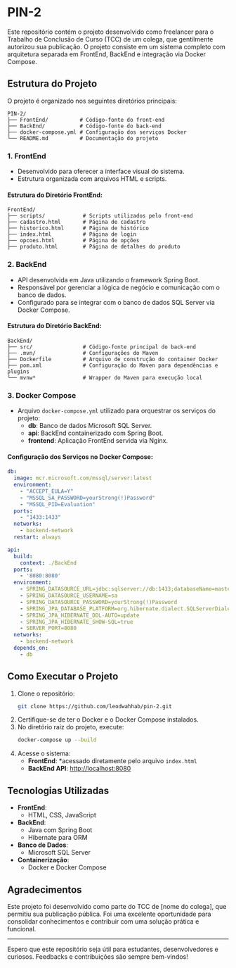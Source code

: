 # PIN-2

Este repositório contém o projeto desenvolvido como freelancer para o Trabalho de Conclusão de Curso (TCC) de um colega, que gentilmente autorizou sua publicação. O projeto consiste em um sistema completo com arquitetura separada em FrontEnd, BackEnd e integração via Docker Compose.

## Estrutura do Projeto

O projeto é organizado nos seguintes diretórios principais:

```
PIN-2/
├── FrontEnd/          # Código-fonte do front-end
├── BackEnd/           # Código-fonte do back-end
├── docker-compose.yml # Configuração dos serviços Docker
└── README.md          # Documentação do projeto
```

### 1. FrontEnd
- Desenvolvido para oferecer a interface visual do sistema.
- Estrutura organizada com arquivos HTML e scripts.

#### Estrutura do Diretório FrontEnd:
```
FrontEnd/
├── scripts/            # Scripts utilizados pelo front-end
├── cadastro.html       # Página de cadastro
├── historico.html      # Página de histórico
├── index.html          # Página de login
├── opcoes.html         # Página de opções
├── produto.html        # Página de detalhes do produto
```

### 2. BackEnd
- API desenvolvida em Java utilizando o framework Spring Boot.
- Responsável por gerenciar a lógica de negócio e comunicação com o banco de dados.
- Configurado para se integrar com o banco de dados SQL Server via Docker Compose.

#### Estrutura do Diretório BackEnd:
```
BackEnd/
├── src/                # Código-fonte principal do back-end
├── .mvn/               # Configurações do Maven
├── Dockerfile          # Arquivo de construção do container Docker
├── pom.xml             # Configuração do Maven para dependências e plugins
└── mvnw*               # Wrapper do Maven para execução local
```

### 3. Docker Compose
- Arquivo `docker-compose.yml` utilizado para orquestrar os serviços do projeto:
  - **db**: Banco de dados Microsoft SQL Server.
  - **api**: BackEnd containerizado com Spring Boot.
  - **frontend**: Aplicação FrontEnd servida via Nginx.

#### Configuração dos Serviços no Docker Compose:
```yaml
db:
  image: mcr.microsoft.com/mssql/server:latest
  environment:
    - "ACCEPT_EULA=Y"
    - "MSSQL_SA_PASSWORD=yourStrong(!)Password"
    - "MSSQL_PID=Evaluation"
  ports:
    - "1433:1433"
  networks:
    - backend-network
  restart: always

api:
  build:
    context: ./BackEnd
  ports:
    - '8080:8080'
  environment:
    - SPRING_DATASOURCE_URL=jdbc:sqlserver://db:1433;databaseName=master;encrypt=false;trustServerCertificate=true
    - SPRING_DATASOURCE_USERNAME=sa
    - SPRING_DATASOURCE_PASSWORD=yourStrong(!)Password
    - SPRING_JPA_DATABASE_PLATFORM=org.hibernate.dialect.SQLServerDialect
    - SPRING_JPA_HIBERNATE_DDL-AUTO=update
    - SPRING_JPA_HIBERNATE_SHOW-SQL=true
    - SERVER_PORT=8080
  networks:
    - backend-network
  depends_on:
    - db
```

## Como Executar o Projeto

1. Clone o repositório:
   ```bash
   git clone https://github.com/leodwahhab/pin-2.git
   ```
2. Certifique-se de ter o Docker e o Docker Compose instalados.
3. No diretório raiz do projeto, execute:
   ```bash
   docker-compose up --build
   ```
4. Acesse o sistema:
   - **FrontEnd**: *acessado diretamente pelo arquivo ``index.html``
   - **BackEnd API**: [http://localhost:8080](http://localhost:8080)

## Tecnologias Utilizadas

- **FrontEnd**:
  - HTML, CSS, JavaScript
- **BackEnd**:
  - Java com Spring Boot
  - Hibernate para ORM
- **Banco de Dados**:
  - Microsoft SQL Server
- **Containerização**:
  - Docker e Docker Compose

## Agradecimentos

Este projeto foi desenvolvido como parte do TCC de [nome do colega], que permitiu sua publicação pública. Foi uma excelente oportunidade para consolidar conhecimentos e contribuir com uma solução prática e funcional.

---

Espero que este repositório seja útil para estudantes, desenvolvedores e curiosos. Feedbacks e contribuições são sempre bem-vindos!
